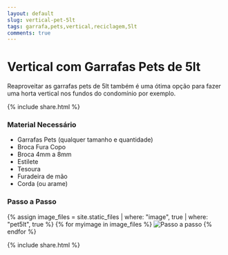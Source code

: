 ```yaml
---
layout: default
slug: vertical-pet-5lt
tags: garrafa,pets,vertical,reciclagem,5lt
comments: true
---
```

# Vertical com Garrafas Pets de 5lt

Reaproveitar as garrafas pets de 5lt também é uma ótima opção para fazer uma horta vertical nos fundos 
do condomínio por exemplo.

{% include share.html %}

### Material Necessário
- Garrafas Pets (qualquer tamanho e quantidade)
- Broca Fura Copo
- Broca 4mm a 8mm
- Estilete
- Tesoura
- Furadeira de mão
- Corda (ou arame)

### Passo a Passo

{% assign image_files = site.static_files | where: "image", true | where: "pet5lt", true  %}
{% for myimage in image_files %}
<img src="{{ myimage.path }}" alt="Passo a passo" class="img-responsive thumbnail">
{% endfor %}

{% include share.html %}